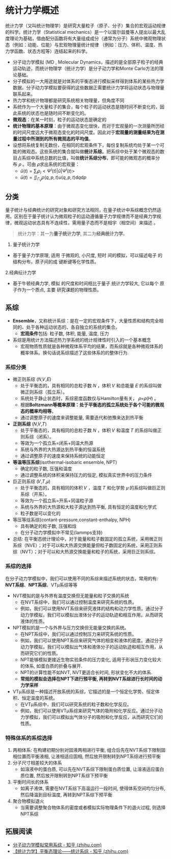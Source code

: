 # 统计力学概述

统计力学（又叫统计物理学）是研究大量粒子（原子、分子）集合的宏观运动规律的科学。统计力学（Statistical mechanics）是一个以玻尔兹曼等人提出以最大乱度理论为基础，借由配分函数将有大量组成成分（通常为分子）系统中微观物理状态（例如：动能、位能）与宏观物理量统计规律 （例如：压力、体积、温度、热力学函数、状态方程等）连结起来的科学。

- 分子动力学模拟 (MD , Molecular Dynamics，描述的是全部原子粒子的经典运动轨迹，而统计物理学（统计力学）是分子动力学和Monte Carlo方法的理论基础。
- 分子模拟的一大用途就是对体系的平衡态进行模拟采样得到体系的某些热力学数据。分子动力学模拟要获得的这些数据正需要统计力学将运动状态与物理量联系起来。
- 热力学和统计物理都是研究系统相关物理量，但角度不同
- 系统作为一个大量粒子的集合，每个粒子的运动状态是随时间不断变化的，因此系统的状态也是随时间不断变化的。
- **微观态**：在某一时刻，粒子的运动状态是确定的
- **统计物理的基本原理**：由于微观态变化很快，而对于宏观量的一次测量所历经的时间尺度远大于微观态变化的时间尺度。因此对于**宏观量的测量结果为在测量过程中所测到的所有微观态的平均值**。
- 设想将系统复制无数份，在相同的宏观条件下，每份复制系统均处于某一个可能的微观态。这些系统的集合就叫做**统计系综**。把系综中处于某个微观态的数目占系综中系统总数的比值，叫做**统计系综分布**，即可能的微观态的概率分布 𝜌 。可由 𝜌求出系统的宏观量：  
  - $\bar{u}(t)=\sum_i\rho_i<\Psi^i(t)|\hat{u}|\Psi^i(t)>$  
  - $\bar{u}(t)=\iint_{\Gamma_V}\rho(q,p,t)u(q,p,t)\mathrm{d}q\mathrm{d}p$

## 分类

量子统计与经典统计的研究对象和研究方法相同，在量子统计中系综概念仍然适用。区别在于量子统计认为微观粒子的运动遵循量子力学规律而不是经典力学规律，微观运动状态具有不连续性，需用量子态而不是相宇（相空间）来描述 。

> 统计力学：其一为**量子统计力学**, 其二为**经典统计力学**。

1. 量子统计力学

- 基于量子力学原理, 适用 于微观的, 小尺度, 短时 间的模拟，可以描述电子 的结构分布，原子间的成 键断键等化学性质。

2.经典纭计力学

- 基于牛顿经典力学, 模拟 的尺度和时间相比于量子 统计力学较大, 它以每个 原子作为一个质点, 主要 研究课题的物理性质。

## 系综

- **Ensemble**，又称统计系综：是在一定的宏观条件下，大量性质和结构完全相同的、处于各种运动状态的、各自独立的系统的集合。
  - **宏观条件**包括: 粒子数, 体积, 能量, 温度, 压力
- 系综是用统计方法描述热力学系统的统计规律性时引入的一个基本概念
  - 宏观物质性质就是各种微观体系平均的结果，而系综就是各种微观体系的概率体系。换句话说系综描述了这些体系的的整体行为.

### 系综分类

- 微正则系综 (𝑁,𝑉,𝐸)
  - 处于平衡态的，具有相同的总粒子数 𝑁 ，体积 𝑉 和总能量 𝐸 的系综叫做微正则系综（孤立系）。
  - 系统处于静止状态时，系综密度函数仅与Hamilton量有关， 𝜌=𝜌(𝐻) 。
  - 根据**Boltzmann等概率原理：处于平衡态的孤立系统处于各个可能的微观态的概率均相等**。
  - 通过调整原子的速度来调整能量, 需要迭代和弛豫来达到热平衡
- **正则系综** (𝑁,𝑉,𝑇)
  - 处于平衡态的，具有相同的总粒子数 𝑁 ，体积 𝑉 和温度 𝑇 的系综叫做正则系综（闭系）。
  - 等效为一个孤立系=闭系+同温大热源
  - 系统与外界的大热源达到热平衡的恒温系统
  - 通过调整原子的速度来保持系统的动能恒定
- **等温等压系综**(isothermal-isobaric ensemble, NPT)
  - 确定的粒子数, 压强和温度
  - 通过调整系统的体积来保持压力的恒定, 模拟真实世界中的压力条件
- 巨正则系综 (𝑉,𝑇,𝜇)
  - 处于平衡态的，具有相同的体积 𝑉 ，温度 𝑇 和化学势 𝜇 的系综叫做巨正则系综（开系）。
  - 等效为一个孤立系=开系+同温粒子源
  - 系统与外界的大热源和大粒子源达到热平衡, 具有恒定的温度和化学式
  - 粒子数是可以变化的
- 等压等焓系综(contant-pressure,constant-enthalpy, NPH)
  - 具有确定的粒子数, 压强和焓
  - 在分子动力学模拟中不常见(lammps支持)
- 总结: 在平衡态统计理论中，对于能量和粒子数固定的孤立系统，采用微正则系综（NVE）；对于可以和大热源交换能量但粒子数固定的系统，采用正则系综（NVT）；对于可以和大热源交换能量和粒子的系统，采用巨正则系综。

### 系综的选择

在分子动力学模拟中，我们可以使用不同的系综来描述系统的状态，常用的有: **NVT系综**、**NPT系综**、VTμ系综等等

- NVT模拟的是与外界有温度交换但无能量和粒子交换的系统
  - 在NVT系综中，我们可以通过控制温度来研究系统的性质。
  - 例如，我们可以使用NVT系综来研究液体的结构和动力学性质。通过分子动力学模拟，我们可以模拟出液体分子的运动轨迹和相互作用，从而研究液体的性质。
- NPT模拟的是一个与外界与压力交换但无能量交换的系统。
  - 在NPT系综中，我们可以通过控制压力来研究系统的性质。
  - 例如，我们可以使用NPT系综来研究气体的相变和液体的密度。通过分子动力学模拟，我们可以模拟出气体和液体分子的运动轨迹和相互作用，从而研究它们的性质。
  - NPT能够模拟更接近生物实验条件的压力变化, 适用于形状压力变化较大的体系, 如蛋白质的折叠与展开.
  - NPT的计算性能不如NVT, NVT更适合长时间, 形状变化不大的体系.
  - **常规的模拟会选择在NPT下进行预平衡, 再转到NVT系综进行长时间的动力学采样**
- VTμ系综是一种描述开放系统的系综，它描述的是一个恒定化学势、恒定体积、恒定温度的系统。
  - 在VTμ系综中，我们可以研究系统的粒子数和化学反应。
  - 例如，我们可以使用VTμ系综来研究气体的吸附和化学反应。通过分子动力学模拟，我们可以模拟出气体分子的吸附和化学反应，从而研究它们的性质。

### 特殊体系的系综选择

1. 两相体系: 在构建初期分别对固液两相进行平衡, 组合后先在NVT系综下限制固相位置而平衡液相, 让液相适应固相, 然后放开限制转到NPT系综进行预平衡
2. 分子尺寸相差较大的体系
   - 如溶液中的蛋白质, 可以先在NVT系综下限制蛋白质位置, 让溶液适应蛋白质位置, 然后放开限制转到NPT系综下预平衡
3. 平衡时间长的体系
   - 如离子液体, 需要在NVT系综下高温运行一段时间, 使得体系空间均匀分布, 然后降温到目标温度, 再转到NPT系综下预平衡
4. 聚合物模拟退火
   - 当需要调整聚合物体系的密度或者模拟实际物理条件下的退火过程, 则选择NPT系综

## 拓展阅读

- [分子动力学模拟常用系综 - 知乎 (zhihu.com)](https://zhuanlan.zhihu.com/p/201411610)
- [【统计力学】平衡态理论——统计系综 - 知乎 (zhihu.com)](https://zhuanlan.zhihu.com/p/201350705)

